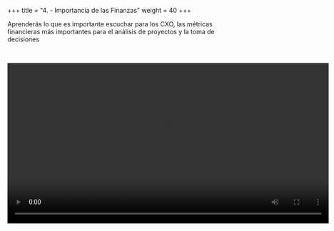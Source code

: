 +++ 
title = "4. - Importancia de las Finanzas" 
weight = 40
+++

Aprenderás lo que es importante escuchar para los CXO, las métricas financieras más importantes para el análisis de proyectos y la toma de decisiones

<br>

<video src="https://d3csjjh7wiff1l.cloudfront.net/BCCP_Partner_Program.mp4" type="video/mp4" width="720" controls></video>